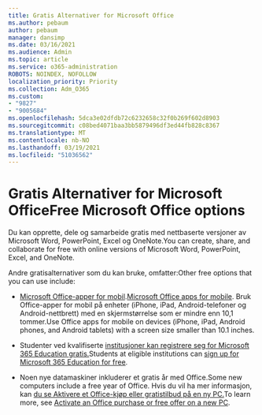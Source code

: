 ```yaml
---
title: Gratis Alternativer for Microsoft Office
ms.author: pebaum
author: pebaum
manager: dansimp
ms.date: 03/16/2021
ms.audience: Admin
ms.topic: article
ms.service: o365-administration
ROBOTS: NOINDEX, NOFOLLOW
localization_priority: Priority
ms.collection: Adm_O365
ms.custom:
- "9827"
- "9005684"
ms.openlocfilehash: 5dca3e02dfdb72c6232658c32f0b269f602d8903
ms.sourcegitcommit: c08bed4071baa3bb5879496df3ed44fb828c8367
ms.translationtype: MT
ms.contentlocale: nb-NO
ms.lasthandoff: 03/19/2021
ms.locfileid: "51036562"
---
```

# <a name="free-microsoft-office-options"></a><span data-ttu-id="dcb07-102">Gratis Alternativer for Microsoft Office</span><span class="sxs-lookup"><span data-stu-id="dcb07-102">Free Microsoft Office options</span></span>

<span data-ttu-id="dcb07-103">Du kan opprette, dele og samarbeide gratis med nettbaserte versjoner av Microsoft Word, PowerPoint, Excel og OneNote.</span><span class="sxs-lookup"><span data-stu-id="dcb07-103">You can create, share, and collaborate for free with online versions of Microsoft Word, PowerPoint, Excel, and OneNote.</span></span>

<span data-ttu-id="dcb07-104">Andre gratisalternativer som du kan bruke, omfatter:</span><span class="sxs-lookup"><span data-stu-id="dcb07-104">Other free options that you can use include:</span></span>

- <span data-ttu-id="dcb07-105">[Microsoft Office-apper for mobil](https://products.office.com/mobile/office?wt.mc_id=Cons_Office_Chatbot).</span><span class="sxs-lookup"><span data-stu-id="dcb07-105">[Microsoft Office apps for mobile](https://products.office.com/mobile/office?wt.mc_id=Cons_Office_Chatbot).</span></span> <span data-ttu-id="dcb07-106">Bruk Office-apper for mobil på enheter (iPhone, iPad, Android-telefoner og Android-nettbrett) med en skjermstørrelse som er mindre enn 10,1 tommer.</span><span class="sxs-lookup"><span data-stu-id="dcb07-106">Use Office apps for mobile on devices (iPhone, iPad, Android phones, and Android tablets) with a screen size smaller than 10.1 inches.</span></span>

- <span data-ttu-id="dcb07-107">Studenter ved kvalifiserte [institusjoner kan registrere seg for Microsoft 365 Education gratis.](https://www.microsoft.com/education/products/office?wt.mc_id=Cons_Office_Chatbot)</span><span class="sxs-lookup"><span data-stu-id="dcb07-107">Students at eligible institutions can [sign up for Microsoft 365 Education for free](https://www.microsoft.com/education/products/office?wt.mc_id=Cons_Office_Chatbot).</span></span>

- <span data-ttu-id="dcb07-108">Noen nye datamaskiner inkluderer et gratis år med Office.</span><span class="sxs-lookup"><span data-stu-id="dcb07-108">Some new computers include a free year of Office.</span></span> <span data-ttu-id="dcb07-109">Hvis du vil ha mer informasjon, kan [du se Aktivere et Office-kjøp eller gratistilbud på en ny PC.](https://support.office.com/article/89881633-0b26-4ca8-816b-93f347bd92c0?wt.mc_id=Cons_Office_Chatbot)</span><span class="sxs-lookup"><span data-stu-id="dcb07-109">To learn more, see [Activate an Office purchase or free offer on a new PC](https://support.office.com/article/89881633-0b26-4ca8-816b-93f347bd92c0?wt.mc_id=Cons_Office_Chatbot).</span></span>